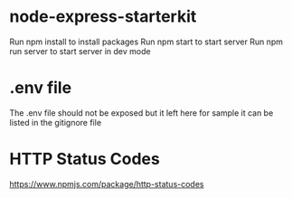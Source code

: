 # node-express-starterkit

Run npm install to install packages
Run npm start to start server
Run npm run server to start server in dev mode

# .env file

The .env file should not be exposed but it left here for sample
it can be listed in the gitignore file

# HTTP Status Codes

https://www.npmjs.com/package/http-status-codes
